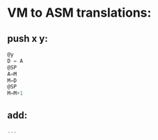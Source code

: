 # VM to ASM translations:

## push x y:
``` c
@y
D = A
@SP
A=M
M=D
@SP
M=M+1
```

## add:
``` c
...
```

